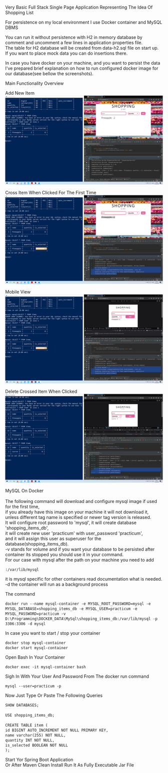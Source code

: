 Very Basic Full Stack Single Page Application Representing The Idea Of Shopping List

For persistence on my local environment I use Docker container and MySQL DBMS

You can run it without persistence with H2 in memory database by comment and uncomment
a few lines in application properties file. <br/>
The table for H2 database will be created from data-h2.sql file on start up. <br/>
If you want to place mock data you can do insertions there.<br/>

In case you have docker on your machine, and you want to persist the data  <br/>
I've prepared brief explanation on how to run configured docker image for our database(see bellow the screenshots).

Main Functionality Overview

Add New Item
![Screenshot](Screenshots/pu-practicum-add-item.png)<br/>

Cross Item When Clicked For The First Time
![Screenshot](Screenshots/pu-practicum-cross-item.png)<br/>

Mobile View
![Screenshot](Screenshots/pu-practicum-mobile-view.png)<br/>

Delete Crossed Item When Clicked
![Screenshot](Screenshots/pu-practicum-delete-item.png)<br/>


MySQL On Docker <br/><br/>
    The following command will download and configure mysql image if used for the first time,<br/>
if you already have this image on your machine it will not download it, unless different tag name is specified or newer tag version is released.<br/>
    It will configure root password to 'mysql', it will create database 'shopping_items_db', <br/>
it will create new user 'practicum' with user_password 'practicum',<br/>
and it will assign this user as superuser for the database(shopping_items_db).<br/>
 -v stands for volume and if you want your database to be persisted after container its stopped you should use it in your command. <br/>
For our case with mysql after the path on your machine you need to add <br/>

    :/var/lib/mysql
    
 it is mysql specific for other containers read documentation what is needed. <br/>
 -d the container will run as a background process <br/>

The command<br/>

    docker run --name mysql-container -e MYSQL_ROOT_PASSWORD=mysql -e MYSQL_DATABASE=shopping_items_db -e MYSQL_USER=practicum -e MYSQL_PASSWORD=practicum -v D:\Programming\DOCKER_DATA\MySql\shopping_items_db:/var/lib/mysql -p 3306:3306 -d mysql

In case you want to start / stop your container

    docker stop mysql-container
    docker start mysql-container

Open Bash In Your Container

    docker exec -it mysql-container bash

Sigh In With Your User And Password From The docker run command

    mysql --user=practicum -p
    
   Now Just Type Or Paste The Following Queries<br/>
 
    SHOW DATABASES;

    USE shopping_items_db;

    CREATE TABLE item (
    id BIGINT AUTO_INCREMENT NOT NULL PRIMARY KEY,
    name varchar(255) NOT NULL,
    quantity INT NOT NULL,
    is_selected BOOLEAN NOT NULL
    );

Start Yor Spring Boot Application<br/>
Or After Maven Clean Install Run It As Fully Executable Jar File